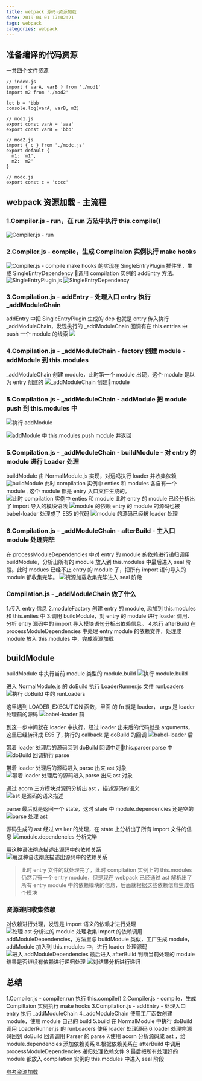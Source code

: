```yaml
---
title: webpack 源码-资源加载
date: 2019-04-01 17:02:21
tags: webpack
categories: webpack
---
```

## 准备编译的代码资源
一共四个文件资源
```
// index.js
import { varA, varB } from './mod1'
import m2 from './mod2'

let b = 'bbb'
console.log(varA, varB, m2)

// mod1.js
export const varA = 'aaa'
export const varB = 'bbb'

// mod2.js
import { c } from './modc.js'
export default {
  m1: 'm1',
  m2: 'm2'
}

// modc.js
export const c = 'cccc'
```

## webpack 资源加载 - 主流程
### 1.Compiler.js - run，在 run 方法中执行 this.compile()
![Compiler.js - run](/images/imagemogr2_auto_orient_strip_7cimageview2_2_w_620_6201697125982183.png)

### 2.Compiler.js - compile，生成 Compiltaion 实例执行 make hooks
![Compiler.js - compile](/images/imagemogr2_auto_orient_strip_7cimageview2_2_w_1240_12401697125982984.png)
make  hooks 的实现在 SingleEntryPlugin 插件里，生成 SingleEntryDependency 调用 compilation 实例的 addEntry 方法.
![SingleEntryPlugin.js](/images/imagemogr2_auto_orient_strip_7cimageview2_2_w_1240_12401697125983572.png)
![SingleEntryDependency](/images/imagemogr2_auto_orient_strip_7cimageview2_2_w_1240_12401697125984157.png)


### 3.Compilation.js - addEntry - 处理入口 entry 执行 _addModuleChain
addEntry 中把 SingleEntryPlugin 生成的 dep 也就是 entry 传入执行 _addModuleChain，发现执行的 _addModuleChain 回调有在 this.entries 中 push 一个 module 的线索
![](/images/imagemogr2_auto_orient_strip_7cimageview2_2_w_1240_12401697125984735.png)


### 4.Compilation.js - _addModuleChain - factory 创建 module - addModule 到 this.modules
_addModuleChain 创建 module，此时第一个 module 出现，这个 module 是以为 entry 创建的
![_addModuleChain 创建module](/images/imagemogr2_auto_orient_strip_7cimageview2_2_w_1240_12401697125985315.png)

### 5.Compilation.js - _addModuleChain - addModule 把 module push 到 this.modules 中
![执行 addModule](/images/imagemogr2_auto_orient_strip_7cimageview2_2_w_930_9301697125985890.png)

![addModule 中 this.modules.push module 并返回](/images/imagemogr2_auto_orient_strip_7cimageview2_2_w_1240_12401697125986471.png)

### 5.Compilation.js - _addModuleChain - buildModule - 对 entry 的 module 进行 Loader 处理
buildModule 由 NormalModule.js 实现，对远吗执行 loader 并收集依赖
![buildModule](/images/imagemogr2_auto_orient_strip_7cimageview2_2_w_1240_12401697125987054.png)
此时 compilation 实例中 enties 和 modules 各自有一个 module , 这个 module 都是 entry 入口文件生成的。
![此时 compilation 实例中 enties 和 module](/images/imagemogr2_auto_orient_strip_7cimageview2_2_w_1240_12401697125987632.png)
此时 entry 的 module 已经分析出了 import 导入的模块语法
![module 的依赖](/images/imagemogr2_auto_orient_strip_7cimageview2_2_w_1240_12401697125988205.png)
entry 的 module 的源码也被 babel-loader 处理成了 ES5 的代码
![module 的源码已经被 loader 处理](/images/imagemogr2_auto_orient_strip_7cimageview2_2_w_1240_12401697125988782.png)

### 6.Compilation.js - _addModuleChain - afterBuild - 主入口 module 处理完毕
在 processModuleDependencies 中对 entry 的 module 的依赖进行递归调用 buildModule，分析出所有的 module 放入到 this.modules 中最后进入 seal 阶段。此时 modues 已经不止 entry 的 module 了，把所有 import 语句导入的 module 都收集完毕。
![资源加载收集完毕进入 seal 阶段](/images/imagemogr2_auto_orient_strip_7cimageview2_2_w_1240_12401697125989361.png)

### Compilation.js - _addModuleChain 做了什么
1.传入 entry 信息
2.moduleFactory 创建 entry 的 module, 添加到 this.modules 和 this.enties 中
3.调用 buildModule，对 entry 的 module 进行 loader 调用、分析 entry 源码中的 import 导入模块语句分析出依赖信息。
4.执行 afterBuild 在 processModuleDependencies 中处理 entry module 的依赖文件，处理成 module 放入 this.modules 中，完成资源加载

## buildModule
buildModule 中执行当前 module 类型的 module.build
![执行 module.build ](/images/imagemogr2_auto_orient_strip_7cimageview2_2_w_1240_12401697125989945.png)

进入 NormalModule.js 的 doBuild 执行 LoaderRunner.js 文件 runLoaders
![执行 doBuild 中的 runLoaders](/images/imagemogr2_auto_orient_strip_7cimageview2_2_w_1240_12401697125990517.png)

这里遇到 LOADER_EXECUTION 函数，里面 的 fn 就是 loader， args 是 loader 处理前的源码
![babel-loader 前](/images/imagemogr2_auto_orient_strip_7cimageview2_2_w_1240_12401697125991095.png)

到这一步中间就在 loader 中执行，经过 loader 出来后的代码就是 arguments， 这里已经转译成 ES5 了, 执行的 callback 是 doBuild 的回调
![babel-loader 后](/images/imagemogr2_auto_orient_strip_7cimageview2_2_w_1240_12401697125991679.png)

带着 loader 处理后的源码回到 doBuild 回调中走this.parser.parse 中
![doBuild 回调执行 parse](/images/imagemogr2_auto_orient_strip_7cimageview2_2_w_1240_12401697125992247.png)

带着 loader 处理后的源码进入 parse 出来 ast 对象
![带着 loader 处理后的源码进入 parse 出来 ast 对象](/images/imagemogr2_auto_orient_strip_7cimageview2_2_w_1240_12401697125992828.png)

通过 acorn 三方模块对源码分析出 ast ，描述源码的语义
![ast 是源码的语义描述](/images/imagemogr2_auto_orient_strip_7cimageview2_2_w_1240_12401697125993405.png)

parse 最后就是返回一个 state，这时 state 中 module.dependencies 还是空的
![parse 处理 ast](/images/imagemogr2_auto_orient_strip_7cimageview2_2_w_1240_12401697125993980.png)

源码生成的 ast 经过 walker 的处理，在 state 上分析出了所有 import 文件的信息
![module.dependencies 分析完毕](/images/imagemogr2_auto_orient_strip_7cimageview2_2_w_1240_12401697125994549.png)

用这种语法彻底描述出源码中的依赖关系
![用这种语法彻底描述出源码中的依赖关系](/images/imagemogr2_auto_orient_strip_7cimageview2_2_w_1240_12401697125995135.png)

> 此时 entry 文件的就处理完了，此时 compilation 实例上的 this.modules 仍然只有一个 entry module，但是现在 webpack 已经通过 ast 解析出了所有 entry module 中的依赖模块的信息，后面就根据这些依赖信息生成各个模块

### 资源递归收集依赖
对依赖进行处理，发现是 import 语义的依赖才进行处理
![处理 ast 分析过的 module](/images/imagemogr2_auto_orient_strip_7cimageview2_2_w_930_9301697125995731.png)
处理收集 import 的依赖调用 addModuleDependencies，方法里与 buildModule 类似，工厂生成 module，addModule 加入到 this.modules 中，进行 loader 处理源码
![进入 addModuleDependencies ](/images/imagemogr2_auto_orient_strip_7cimageview2_2_w_930_9301697125996312.png)
最后进入 afterBuild 判断当前处理的 module 结果是否继续有依赖进行递归处理
![对结果分析进行递归](/images/imagemogr2_auto_orient_strip_7cimageview2_2_w_930_9301697125996903.png)

## 总结
1.Compiler.js - compiler.run 执行 this.compile()
2.Compiler.js - compile，生成 Compiltaion 实例执行 make hooks
3.Compilation.js - addEntry - 处理入口 entry 执行 _addModuleChain
4._addModuleChain 使用工厂函数创建 module，使用 module 自己的 build
5.build 在 NormalModule 中执行 doBuild 调用 LoaderRunner.js 的 runLoaders 使用 loader 处理源码
6.loader 处理完源码回到 doBuild 回调调用 Parser 的 parse
7.使用 acorn 分析源码成 ast ，给 module.dependencies 添加依赖关系
8.根据依赖关系在 afterBuild 中调用 processModuleDependencies 递归处理依赖文件
9.最后把所有处理好的 module 都放入 compilation 实例的 this.modules 中进入 seal 阶段

[参考资源加载](https://www.yuque.com/thzt/webpack/webpack-04#1ci7ld)
